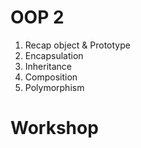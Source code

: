 # OOP 2

1. Recap object & Prototype
2. Encapsulation
3. Inheritance
4. Composition
5. Polymorphism

# Workshop
